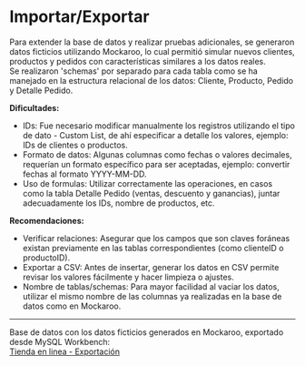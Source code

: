 # Importar/Exportar

Para extender la base de datos y realizar pruebas adicionales, se generaron datos ficticios utilizando Mockaroo, lo cual permitió simular nuevos clientes, productos y pedidos con características similares a los datos reales.  
Se realizaron 'schemas' por separado para cada tabla como se ha manejado en la estructura relacional de los datos: Cliente, Producto, Pedido y Detalle Pedido.

**Dificultades:**
- IDs: Fue necesario modificar manualmente los registros utilizando el tipo de dato - Custom List, de ahí especificar a detalle los valores, ejemplo: IDs de clientes o productos.
- Formato de datos: Algunas columnas como fechas o valores decimales, requerían un formato específico para ser aceptadas, ejemplo: convertir fechas al formato YYYY-MM-DD.  
- Uso de formulas: Utilizar correctamente las operaciones, en casos como la tabla Detalle Pedido (ventas, descuento y ganancias), juntar adecuadamente los IDs, nombre de productos, etc. 

**Recomendaciones:**
- Verificar relaciones: Asegurar que los campos que son claves foráneas existan previamente en las tablas correspondientes (como clienteID o productoID).
- Exportar a CSV: Antes de insertar, generar los datos en CSV permite revisar los valores fácilmente y hacer limpieza o ajustes.
- Nombre de tablas/schemas: Para mayor facilidad al vaciar los datos, utilizar el mismo nombre de las columnas ya realizadas en la base de datos como en Mockaroo.

---
Base de datos con los datos ficticios generados en Mockaroo, exportado desde MySQL Workbench:  
[Tienda en linea - Exportación](TiendaOl_exit.sql)